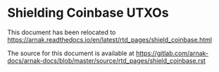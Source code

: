 # Shielding Coinbase UTXOs

This document has been relocated to https://arnak.readthedocs.io/en/latest/rtd_pages/shield_coinbase.html

The source for this document is available at https://gitlab.com/arnak-docs/arnak-docs/blob/master/source/rtd_pages/shield_coinbase.rst